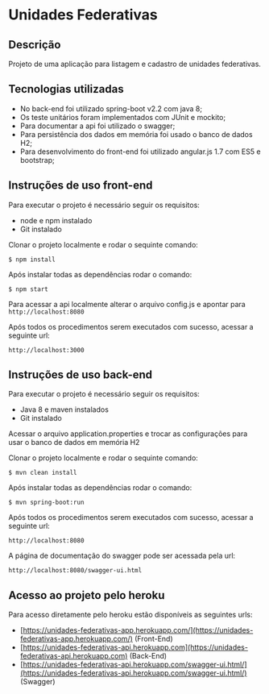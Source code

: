 # Unidades Federativas

## Descrição

Projeto de uma aplicação para listagem e cadastro de unidades federativas.

## Tecnologias utilizadas

- No back-end foi utilizado spring-boot v2.2 com java 8;
- Os teste unitários foram implementados com JUnit e mockito;
- Para documentar a api foi utilizado o swagger;
- Para persistência dos dados em memória foi usado o banco de dados H2;
- Para desenvolvimento do front-end foi utilizado angular.js 1.7 com ES5 e bootstrap;

## Instruções de uso front-end

Para executar o projeto é necessário seguir os requisitos:

- node e npm instalado
- Git instalado

Clonar o projeto localmente e rodar o sequinte comando:

`$ npm install`

Após instalar todas as dependências rodar o comando:

`$ npm start`

Para acessar a api localmente alterar o arquivo config.js e apontar para `http://localhost:8080`

Após todos os procedimentos serem executados com sucesso, acessar a seguinte url:

`http://localhost:3000`

## Instruções de uso back-end

Para executar o projeto é necessário seguir os requisitos:

- Java 8 e maven instalados
- Git instalado

Acessar o arquivo application.properties e trocar as configurações para usar o banco de dados em memória H2

Clonar o projeto localmente e rodar o sequinte comando:

`$ mvn clean install`

Após instalar todas as dependências rodar o comando:

`$ mvn spring-boot:run`

Após todos os procedimentos serem executados com sucesso, acessar a seguinte url:

`http://localhost:8080`

A página de documentação do swagger pode ser acessada pela url:

`http://localhost:8080/swagger-ui.html`

## Acesso ao projeto pelo heroku

Para acesso diretamente pelo heroku estão disponíveis as seguintes urls:

- [https://unidades-federativas-app.herokuapp.com/](https://unidades-federativas-app.herokuapp.com/) (Front-End)
- [https://unidades-federativas-api.herokuapp.com](https://unidades-federativas-api.herokuapp.com) (Back-End)
- [https://unidades-federativas-api.herokuapp.com/swagger-ui.html/](https://unidades-federativas-api.herokuapp.com/swagger-ui.html/) (Swagger)